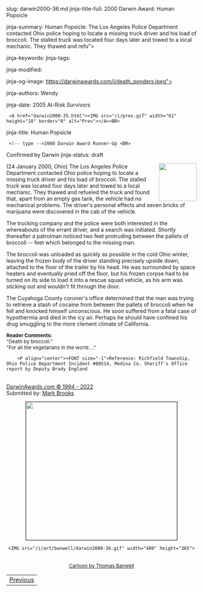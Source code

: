 slug: darwin2000-36.md
jinja-title-full: 2000 Darwin Award: Human Popsicle

jinja-summary: Human Popsicle: The Los Angeles Police Department contacted Ohio police hoping to locate a missing truck driver and his load of broccoli. The stalled truck was located four days later and towed to a local mechanic. They thawed and refu">

jinja-keywords:
jinja-tags:

jinja-modified:

jinja-og-image: https://darwinawards.com/i/death_ponders.jpeg">

jinja-authors: Wendy

jinja-date: 2005 At-Risk Survivors<BR>

	 <A href="darwin2000-35.html"><IMG src="/i/prev.gif" width="61" height="18" border="0" alt="Prev"></A><BR>
	


jinja-title: Human Popsicle

	 <!-- type -->2000 Darwin Award Runner-Up <BR>
Confirmed by Darwin
jinja-status: draft

<IMG src="/i/art/banwell/darwin2000-36.mini.gif" width="100" height="100" align="right">(24 January 2000, Ohio) The Los Angeles Police Department contacted Ohio police hoping to locate a missing truck driver and his load of broccoli. The stalled truck was located four days later and towed to a local mechanic. They thawed and refueled the truck and found that, apart from an empty gas tank, the vehicle had no mechanical problems. The driver's personal effects and seven bricks of marijuana were discovered in the cab of the vehicle.
		<P>
The trucking company and the police were both interested in the whereabouts of the errant driver, and a search was initiated. Shortly thereafter a patrolman noticed two feet protruding between the pallets of broccoli -- feet which belonged to the missing man.
		<P>
The broccoli was unloaded as quickly as possible in the cold Ohio winter, leaving the frozen body of the driver standing precisely upside down, attached to the floor of the trailer by his head. He was surrounded by space heaters and eventually pried off the floor, but his frozen corpse had to be turned on its side to load it into a rescue squad vehicle, as his arm was sticking out and wouldn't fit through the door.
		<P>
The Cuyahoga County coroner's office determined that the man was trying to retrieve a stash of cocaine from between the pallets of broccoli when he fell and knocked himself unconscious. He soon suffered from a fatal case of hypothermia and died in the icy air. Perhaps he should have confined his drug smuggling to the more clement climate of California. <!-- Arutiun Kurklian -->

<FONT size=-1><B>Reader Comments:</B><BR>
"Death by broccoli."<BR>
"For all the vegetarians in the world...."<BR>
</FONT>

		<P align="center"><FONT size="-1">Reference: Richfield Township, Ohio Police Department Incident #00514, Medina Co. Sheriff's Office report by Deputy Brady England
<BR>
		 <A href="http://darwinawards.com/misc/copyright.html">DarwinAwards.com &copy; 1994 - 2022</A>
<BR>
		 Submitted by: <A href="mailto:REMOVE-Brooks125@aol.com">Mark Brooks</A>
</FONT>
</P>
	 </TD>
	 </TR>
	 </TABLE>
	 <CENTER>
	 <IMG src="/i/art/banwell/darwin2000-36.gif" width="400" height="365" border="1">

<!--#include virtual="/inc/votebar_viewvoteonly" -->

	<IMG src="/i/art/banwell/darwin2000-36.gif" width="400" height="365">
<BR>
<FONT size="-1"><A href="mailto:REMOVE-thomas.banwell@sympatico.ca">Cartoon by Thomas Banwell </A></FONT><BR>

<TABLE width=100% border=0 background="/i/bgmain.jpg" cellspacing=5 cellpadding=10>
<TR>
	<TD align=center>
<A href="darwin2000-35.html">Previous</A>

</H2>
</CENTER>

<!--#include file=nav_2000.html -->


